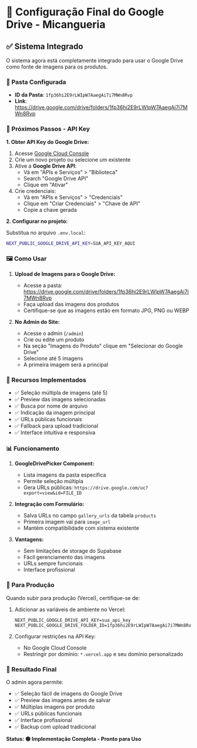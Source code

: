 # 🚀 Configuração Final do Google Drive - Micangueria

## ✅ Sistema Integrado

O sistema agora está completamente integrado para usar o Google Drive como fonte de imagens para os produtos. 

### 📁 Pasta Configurada
- **ID da Pasta**: `1fp36hi2E9rLWIpW7AaegAi7i7MWn8Rvp`
- **Link**: https://drive.google.com/drive/folders/1fp36hi2E9rLWIpW7AaegAi7i7MWn8Rvp

### 🔑 Próximos Passos - API Key

**1. Obter API Key do Google Drive:**

1. Acesse [Google Cloud Console](https://console.cloud.google.com/)
2. Crie um novo projeto ou selecione um existente
3. Ative a **Google Drive API**:
   - Vá em "APIs e Serviços" > "Biblioteca"
   - Search "Google Drive API"
   - Clique em "Ativar"
4. Crie credenciais:
   - Vá em "APIs e Serviços" > "Credenciais"
   - Clique em "Criar Credenciais" > "Chave de API"
   - Copie a chave gerada

**2. Configurar no projeto:**

Substitua no arquivo `.env.local`:
```bash
NEXT_PUBLIC_GOOGLE_DRIVE_API_KEY=SUA_API_KEY_AQUI
```

### 🖼️ Como Usar

1. **Upload de Imagens para o Google Drive:**
   - Acesse a pasta: https://drive.google.com/drive/folders/1fp36hi2E9rLWIpW7AaegAi7i7MWn8Rvp
   - Faça upload das imagens dos produtos
   - Certifique-se que as imagens estão em formato JPG, PNG ou WEBP

2. **No Admin do Site:**
   - Acesse o admin (`/admin`)
   - Crie ou edite um produto
   - Na seção "Imagens do Produto" clique em "Selecionar do Google Drive"
   - Selecione até 5 imagens
   - A primeira imagem será a principal

### 🔧 Recursos Implementados

- ✅ Seleção múltipla de imagens (até 5)
- ✅ Preview das imagens selecionadas
- ✅ Busca por nome de arquivo
- ✅ Indicação da imagem principal
- ✅ URLs públicas funcionais
- ✅ Fallback para upload tradicional
- ✅ Interface intuitiva e responsiva

### 📊 Funcionamento

1. **GoogleDrivePicker Component:**
   - Lista imagens da pasta específica
   - Permite seleção múltipla
   - Gera URLs públicas: `https://drive.google.com/uc?export=view&id=FILE_ID`

2. **Integração com Formulário:**
   - Salva URLs no campo `gallery_urls` da tabela `products`
   - Primeira imagem vai para `image_url`
   - Mantém compatibilidade com sistema existente

3. **Vantagens:**
   - Sem limitações de storage do Supabase
   - Fácil gerenciamento das imagens
   - URLs sempre funcionais
   - Interface profissional

### 🚀 Para Produção

Quando subir para produção (Vercel), certifique-se de:

1. Adicionar as variáveis de ambiente no Vercel:
   ```
   NEXT_PUBLIC_GOOGLE_DRIVE_API_KEY=sua_api_key
   NEXT_PUBLIC_GOOGLE_DRIVE_FOLDER_ID=1fp36hi2E9rLWIpW7AaegAi7i7MWn8Rvp
   ```

2. Configurar restrições na API Key:
   - No Google Cloud Console
   - Restringir por domínio: `*.vercel.app` e seu domínio personalizado

### 🎯 Resultado Final

O admin agora permite:
- ✅ Seleção fácil de imagens do Google Drive
- ✅ Preview das imagens antes de salvar
- ✅ Múltiplas imagens por produto
- ✅ URLs públicas funcionais
- ✅ Interface profissional
- ✅ Backup com upload tradicional

**Status: 🟢 Implementação Completa - Pronto para Uso**

